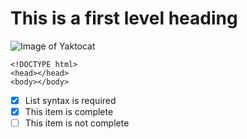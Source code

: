 # This is a first level heading
![Image of Yaktocat](https://octodex.github.com/images/yaktocat.png)
```
<!DOCTYPE html>
<head></head>
<body></body>
```

- [x] List syntax is required
- [x] This item is complete
- [ ] This item is not complete
